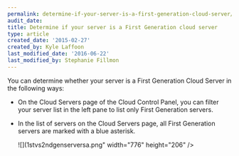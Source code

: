 ```yaml
---
permalink: determine-if-your-server-is-a-first-generation-cloud-server/
audit_date:
title: Determine if your server is a First Generation cloud server
type: article
created_date: '2015-02-27'
created_by: Kyle Laffoon
last_modified_date: '2016-06-22'
last_modified_by: Stephanie Fillmon
---
```


You can determine whether your server is a First Generation Cloud Server
in the following ways:

-   On the Cloud Servers page of the Cloud Control Panel, you can filter
    your server list in the left pane to list only First Generation
    servers.

-   In the list of servers on the Cloud Servers page, all First
    Generation servers are marked with a blue asterisk.

    ![](1stvs2ndgenserversa.png" width="776" height="206" />
